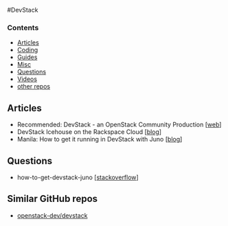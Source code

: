 #DevStack

### Contents

* [Articles](#articles)
* [Coding](#coding)
* [Guides](#guides)
* [Misc](#misc)
* [Questions](#questions)
* [Videos](#videos)
* [other repos](#similar-github-repos)


## Articles

* Recommended: DevStack - an OpenStack Community Production [[web][a_sy]]
* DevStack Icehouse on the Rackspace Cloud [[blog][a_bb]]
* Manila: How to get it running in DevStack with Juno [[blog][a_cd]]

[a_cd]: http://netapp.github.io/openstack/2014/08/15/manila-devstack/
[a_bb]: http://blog.phymata.com/2014/04/18/devstack-icehouse-on-the-rackspace-cloud/
[a_sy]: http://docs.openstack.org/developer/devstack/

## Questions

* how-to-get-devstack-juno [[stackoverflow][jp]]

[jp]: http://stackoverflow.com/questions/27290469/how-to-get-devstack-juno

## Similar GitHub repos

* [openstack-dev/devstack](https://github.com/openstack-dev/devstack)
